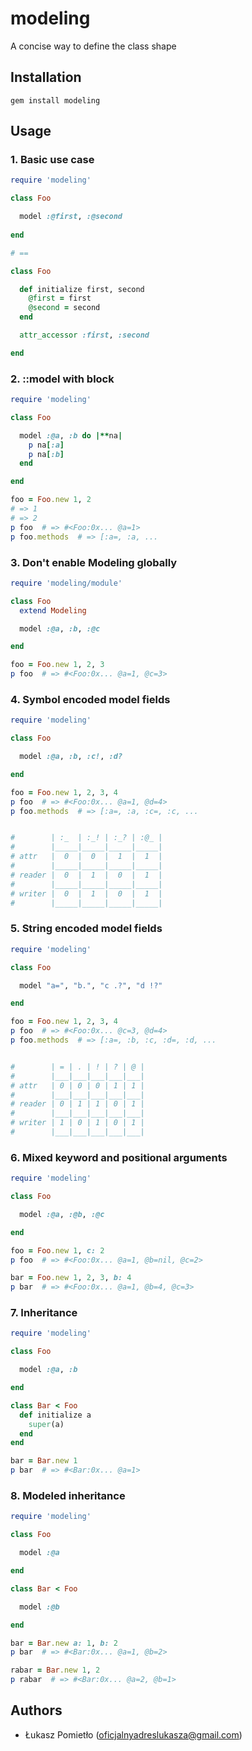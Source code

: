 modeling
===

A concise way to define the class shape

Installation
---
```
gem install modeling
```

Usage
---
### 1. Basic use case
```RUBY
require 'modeling'

class Foo

  model :@first, :@second
  
end

# ==

class Foo

  def initialize first, second
    @first = first
    @second = second
  end

  attr_accessor :first, :second

end
```

### 2. ::model with block
```RUBY
require 'modeling'

class Foo

  model :@a, :b do |**na|
    p na[:a]
    p na[:b]
  end

end

foo = Foo.new 1, 2 
# => 1
# => 2
p foo  # => #<Foo:0x... @a=1>
p foo.methods  # => [:a=, :a, ...
```

### 3. Don't enable Modeling globally
```RUBY
require 'modeling/module'

class Foo
  extend Modeling

  model :@a, :b, :@c

end

foo = Foo.new 1, 2, 3 
p foo  # => #<Foo:0x... @a=1, @c=3>
```

### 4. Symbol encoded model fields
```RUBY
require 'modeling'

class Foo

  model :@a, :b, :c!, :d?

end

foo = Foo.new 1, 2, 3, 4
p foo  # => #<Foo:0x... @a=1, @d=4>
p foo.methods  # => [:a=, :a, :c=, :c, ...


#        | :_  | :_! | :_? | :@_ |  
#        |_____|_____|_____|_____|
# attr   |  0  |  0  |  1  |  1  |
#        |_____|_____|_____|_____|
# reader |  0  |  1  |  0  |  1  |
#        |_____|_____|_____|_____|
# writer |  0  |  1  |  0  |  1  |
#        |_____|_____|_____|_____|

```

### 5. String encoded model fields
```RUBY
require 'modeling'

class Foo

  model "a=", "b.", "c .?", "d !?"

end

foo = Foo.new 1, 2, 3, 4
p foo  # => #<Foo:0x... @c=3, @d=4>
p foo.methods  # => [:a=, :b, :c, :d=, :d, ...


#        | = | . | ! | ? | @ |
#        |___|___|___|___|___|
# attr   | 0 | 0 | 0 | 1 | 1 |
#        |___|___|___|___|___|
# reader | 0 | 1 | 1 | 0 | 1 |
#        |___|___|___|___|___|
# writer | 1 | 0 | 1 | 0 | 1 |
#        |___|___|___|___|___|
```

### 6. Mixed keyword and positional arguments
```RUBY
require 'modeling'

class Foo

  model :@a, :@b, :@c

end

foo = Foo.new 1, c: 2
p foo  # => #<Foo:0x... @a=1, @b=nil, @c=2>

bar = Foo.new 1, 2, 3, b: 4
p bar  # => #<Foo:0x... @a=1, @b=4, @c=3>
```

### 7. Inheritance
```RUBY
require 'modeling'

class Foo

  model :@a, :b

end

class Bar < Foo
  def initialize a
    super(a)
  end
end

bar = Bar.new 1
p bar  # => #<Bar:0x... @a=1>
```

### 8. Modeled inheritance
```RUBY
require 'modeling'

class Foo

  model :@a

end

class Bar < Foo

  model :@b

end

bar = Bar.new a: 1, b: 2
p bar  # => #<Bar:0x... @a=1, @b=2>

rabar = Bar.new 1, 2
p rabar  # => #<Bar:0x... @a=2, @b=1>
```

Authors
---
- Łukasz Pomietło (oficjalnyadreslukasza@gmail.com)
